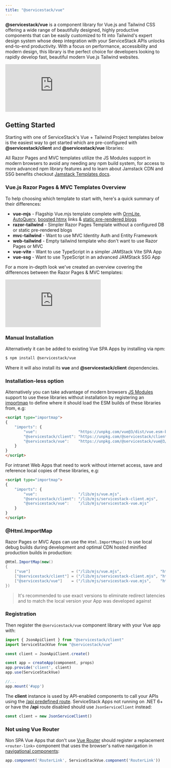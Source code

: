 ```yaml
---
title: "@servicestack/vue"
---
```


<script setup>
import { Icon } from "@iconify/vue"
import VueTailwindTemplates from "../src/components/VueTailwindTemplates.vue"
import VueComponentGallery from "../src/components/VueComponentGallery.vue"
</script>


**@servicestack/vue** is a component library for Vue.js and Tailwind CSS offering a wide range of beautifully designed, highly productive components that can be easily customized to fit into Tailwind's expert design system whose deep integration 
with your ServiceStack APIs unlocks end-to-end productivity. With a focus on performance, accessibility and modern design, this library is the perfect choice for developers looking to rapidly develop fast, beautiful modern Vue.js Tailwind websites.

<VueComponentGallery />

<div class="flex justify-center">
<iframe class="video-hd" src="https://www.youtube.com/embed/YIa0w6whe2U" frameborder="0" allow="autoplay; encrypted-media" allowfullscreen></iframe>
</div>

## Getting Started

Starting with one of ServiceStack's Vue + Tailwind Project templates below is the easiest way to get started which are pre-configured with 
**@servicestack/client** and **@servicestack/vue** libraries:

<VueTailwindTemplates class="mb-8" />

All Razor Pages and MVC templates utilize the JS Modules support in modern browsers to avoid any needing any npm build system, 
for access to more advanced npm library features and to learn about Jamstack CDN and SSG benefits checkout [Jamstack Templates docs](/templates-jamstack).

### Vue.js Razor Pages & MVC Templates Overview

To help choosing which template to start with, here's a quick summary of their differences:

 - **vue-mjs** - Flagship Vue.mjs template complete with [OrmLite](/ormlite/), [AutoQuery](/autoquery), [boosted htmx](https://htmx.org/attributes/hx-boost/) links & [static pre-rendered blogs](https://vue-mjs.web-templates.io/blog/prerendering)
 - **razor-tailwind** - Simpler Razor Pages Template without a configured DB or static pre-rendered blogs
 - **mvc-tailwind** - Want to use MVC Identity Auth and Entity Framework
 - **web-tailwind** - Empty tailwind template who don't want to use Razor Pages or MVC
 - **vue-vite** - Want to use TypeScript in a simpler JAMStack Vite SPA App
 - **vue-ssg** - Want to use TypeScript in an advanced JAMStack SSG App

 For a more in-depth look we've created an overview covering the differences between the Razor Pages & MVC templates:

<div class="flex justify-center">
<iframe class="video-hd" src="https://www.youtube.com/embed/SyppvQB7IPs" frameborder="0" allow="autoplay; encrypted-media" allowfullscreen></iframe>
</div>

### Manual Installation

Alternatively it can be added to existing Vue SPA Apps by installing via npm:

```bash
$ npm install @servicestack/vue
```

Where it will also install its **vue** and **@servicestack/client** dependencies.

### Installation-less option

Alternatively you can take advantage of modern browsers [JS Modules](https://developer.mozilla.org/en-US/docs/Web/JavaScript/Guide/Modules) support to 
use these libraries without installation by registering an [importmap](https://developer.mozilla.org/en-US/docs/Web/HTML/Element/script/type/importmap) to define where it should load the ESM builds of these libraries from, e.g:

```html
<script type="importmap">
{
    "imports": {
        "vue":                  "https://unpkg.com/vue@3/dist/vue.esm-browser.prod.js",
        "@servicestack/client": "https://unpkg.com/@servicestack/client@2/dist/servicestack-client.min.mjs",
        "@servicestack/vue":    "https://unpkg.com/@servicestack/vue@3/dist/servicestack-vue.min.mjs"
    }
}
</script>
```

For intranet Web Apps that need to work without internet access, save and reference local copies of these libraries, e.g:

```html
<script type="importmap">
{
    "imports": {
        "vue":                  "/lib/mjs/vue.mjs",
        "@servicestack/client": "/lib/mjs/servicestack-client.mjs",
        "@servicestack/vue":    "/lib/mjs/servicestack-vue.mjs"
    }
}
</script>
```

### @Html.ImportMap

Razor Pages or MVC Apps can use the `Html.ImportMaps()` to use local debug builds during development and optimal CDN hosted minified production builds in production:

```csharp
@Html.ImportMap(new()
{
    ["vue"]                  = ("/lib/mjs/vue.mjs",                 "https://unpkg.com/vue@3/dist/vue.esm-browser.prod.js"),
    ["@servicestack/client"] = ("/lib/mjs/servicestack-client.mjs", "https://unpkg.com/@servicestack/client@2/dist/servicestack-client.min.mjs"),
    ["@servicestack/vue"]    = ("/lib/mjs/servicestack-vue.mjs",    "https://unpkg.com/@servicestack/vue@3/dist/servicestack-vue.min.mjs")
})
```

> It's recommended to use exact versions to eliminate redirect latencies and to match the local version your App was developed against

### Registration

Then register the `@servicestack/vue` component library with your Vue app with:

```js
import { JsonApiClient } from "@servicestack/client"
import ServiceStackVue from "@servicestack/vue"

const client = JsonApiClient.create()

const app = createApp(component, props)
app.provide('client', client)
app.use(ServiceStackVue)

//...
app.mount('#app')
```

The **client** instance is used by API-enabled components to call your APIs using the [/api predefined route](/routing#json-api-pre-defined-route). ServiceStack Apps not running on .NET 6+ or have the **/api** route disabled should use
`JsonServiceClient` instead:

```js
const client = new JsonServiceClient()
```

### Not using Vue Router

Non SPA Vue Apps that don't use [Vue Router](https://router.vuejs.org) should register a replacement `<router-link>` component 
that uses the browser's native navigation in [navigational components](/vue/gallery/navigation):

```js
app.component('RouterLink', ServiceStackVue.component('RouterLink'))
```
